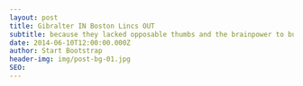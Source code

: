 ```yaml
---
layout: post
title: Gibralter IN Boston Lincs OUT
subtitle: because they lacked opposable thumbs and the brainpower to build a space program.
date: 2014-06-10T12:00:00.000Z
author: Start Bootstrap
header-img: img/post-bg-01.jpg
SEO:
---
```

